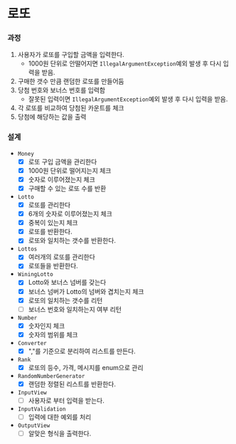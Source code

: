 # 로또

### 과정

1. 사용자가 로또를 구입할 금액을 입력한다.
    - 1000원 단위로 안떨어지면 `IllegalArgumentException`예외 발생 후 다시 입력을 받음.
2. 구매한 갯수 만큼 랜덤한 로또를 만들어둠
3. 당첨 번호와 보너스 번호를 입력함
    - 잘못된 입력이면 `IllegalArgumentException`예외 발생 후 다시 입력을 받음.
4. 각 로또를 비교하여 당첨된 카운트를 체크
5. 당첨에 해당하는 값을 출력

### 설계

- `Money`
    - [x] 로또 구입 금액을 관리한다
    - [x] 1000원 단위로 떨어지는지 체크
    - [x] 숫자로 이루어졌는지 체크
    - [x] 구매할 수 있는 로또 수를 반환

- `Lotto`
    - [x] 로또를 관리한다
    - [x] 6개의 숫자로 이루어졌는지 체크
    - [x] 중복이 있는지 체크
    - [x] 로또를 반환한다.
    - [x] 로또와 일치하는 갯수를 반환한다.

- `Lottos`
    - [x] 여러개의 로또를 관리한다
    - [x] 로또들을 반환한다.

- `WiningLotto`
    - [x] Lotto와 보너스 넘버를 갖는다
    - [x] 보너스 넘버가 Lotto의 넘버와 겹치는지 체크
    - [x] 로또의 일치하는 갯수를 리턴
    - [ ] 보너스 번호와 일치하는지 여부 리턴

- `Number`
    - [x] 숫자인지 체크
    - [x] 숫자의 범위를 체크

- `Converter`
    - [x] ","를 기준으로 분리하여 리스트를 만든다.

- `Rank`
    - [x] 로또의 등수, 가격, 메시지를 enum으로 관리

- `RandomNumberGenerator`
    - [x] 랜덤한 정렬된 리스트를 반환한다.

- `InputView`
    - [ ] 사용자로 부터 입력을 받는다.

- `InputValidation`
    - [ ] 입력에 대한 예외를 처리

- `OutputView`
    - [ ] 알맞은 형식을 출력한다.
